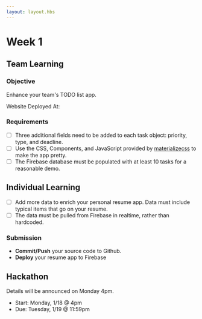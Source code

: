 ```yaml
---
layout: layout.hbs
---
```


# Week 1

## Team Learning

### Objective

Enhance your team's TODO list app.

Website Deployed At:

### Requirements

* [ ] Three additional fields need to be added to each task object: priority, type, and deadline.
* [ ] Use the CSS, Components, and JavaScript provided by [materializecss](http://materializecss.com/) to make the app pretty.
* [ ] The Firebase database must be populated with at least 10 tasks for a reasonable demo.

## Individual Learning

* [ ] Add more data to enrich your personal resume app. Data must include typical items that go on your resume.
* [ ] The data must be pulled from Firebase in realtime, rather than hardcoded.

### Submission

* __Commit/Push__ your source code to Github.
* __Deploy__ your resume app to Firebase


## Hackathon

Details will be announced on Monday 4pm.

* Start: Monday, 1/18 @ 4pm
* Due: Tuesday, 1/19 @ 11:59pm
